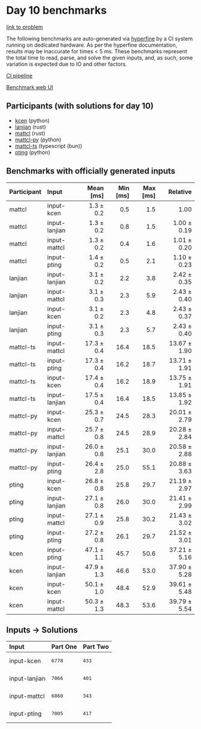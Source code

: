 # Day 10 benchmarks

[link to problem](https://adventofcode.com/2023/day/10)

The following benchmarks are auto-generated via
[hyperfine](https://github.com/sharkdp/hyperfine) by a CI system running on
dedicated hardware. As per the hyperfine documentation, results may be
inaccurate for times < 5 ms. These benchmarks represent the total time to read,
parse, and solve the given inputs, and, as such, some variation is expected due
to IO and other factors.

[CI pipeline](http://ci.papercode.net:8080/teams/main/pipelines/aoc2023)

[Benchmark web UI](https://aoc.ancalagon.black)


## Participants (with solutions for day 10)

- [kcen](https://github.com/kcen/aoc2023) (python)
- [lanjian](https://github.com/lanjian/aoc-2023) (rust)
- [mattcl](https://github.com/mattcl/aoc2023) (rust)
- [mattcl-py](https://github.com/mattcl/aoc2023-py) (python)
- [mattcl-ts](https://github.com/mattcl/aoc2023-js) (typescript (bun))
- [pting](https://github.com/pting/aoc2023) (python)


## Benchmarks with officially generated inputs

| Participant | Input | Mean [ms] | Min [ms] | Max [ms] | Relative |
|:---|:---|---:|---:|---:|---:|
| mattcl | input-kcen | 1.3 ± 0.2 | 0.5 | 1.5 | 1.00 |
| mattcl | input-lanjian | 1.3 ± 0.2 | 0.8 | 1.5 | 1.00 ± 0.19 |
| mattcl | input-mattcl | 1.3 ± 0.2 | 0.4 | 1.6 | 1.01 ± 0.20 |
| mattcl | input-pting | 1.4 ± 0.2 | 0.5 | 2.1 | 1.10 ± 0.23 |
| lanjian | input-lanjian | 3.1 ± 0.2 | 2.2 | 3.8 | 2.42 ± 0.35 |
| lanjian | input-mattcl | 3.1 ± 0.3 | 2.3 | 5.9 | 2.43 ± 0.40 |
| lanjian | input-kcen | 3.1 ± 0.2 | 2.3 | 4.8 | 2.43 ± 0.37 |
| lanjian | input-pting | 3.1 ± 0.3 | 2.3 | 5.7 | 2.43 ± 0.40 |
| mattcl-ts | input-mattcl | 17.3 ± 0.4 | 16.4 | 18.5 | 13.67 ± 1.90 |
| mattcl-ts | input-pting | 17.3 ± 0.4 | 16.2 | 18.7 | 13.71 ± 1.91 |
| mattcl-ts | input-kcen | 17.4 ± 0.4 | 16.2 | 18.9 | 13.75 ± 1.91 |
| mattcl-ts | input-lanjian | 17.5 ± 0.4 | 16.4 | 18.5 | 13.85 ± 1.92 |
| mattcl-py | input-kcen | 25.3 ± 0.7 | 24.5 | 28.3 | 20.01 ± 2.79 |
| mattcl-py | input-mattcl | 25.7 ± 0.8 | 24.5 | 28.9 | 20.28 ± 2.84 |
| mattcl-py | input-lanjian | 26.0 ± 0.8 | 25.1 | 30.0 | 20.58 ± 2.88 |
| mattcl-py | input-pting | 26.4 ± 2.8 | 25.0 | 55.1 | 20.88 ± 3.63 |
| pting | input-kcen | 26.8 ± 0.8 | 25.8 | 29.7 | 21.19 ± 2.97 |
| pting | input-lanjian | 27.1 ± 0.8 | 26.0 | 30.0 | 21.41 ± 2.99 |
| pting | input-mattcl | 27.1 ± 0.9 | 25.8 | 30.2 | 21.43 ± 3.02 |
| pting | input-pting | 27.2 ± 0.8 | 26.1 | 29.7 | 21.52 ± 3.01 |
| kcen | input-pting | 47.1 ± 1.1 | 45.7 | 50.6 | 37.21 ± 5.16 |
| kcen | input-lanjian | 47.9 ± 1.3 | 46.6 | 53.0 | 37.90 ± 5.28 |
| kcen | input-kcen | 50.1 ± 1.0 | 48.4 | 52.9 | 39.61 ± 5.48 |
| kcen | input-mattcl | 50.3 ± 1.3 | 48.3 | 53.6 | 39.79 ± 5.54 |


## Inputs -> Solutions

| Input | Part One | Part Two |
|:---|:---|:---|
|input-kcen|<pre>6778</pre>|<pre>433</pre>|
|input-lanjian|<pre>7066</pre>|<pre>401</pre>|
|input-mattcl|<pre>6860</pre>|<pre>343</pre>|
|input-pting|<pre>7005</pre>|<pre>417</pre>|